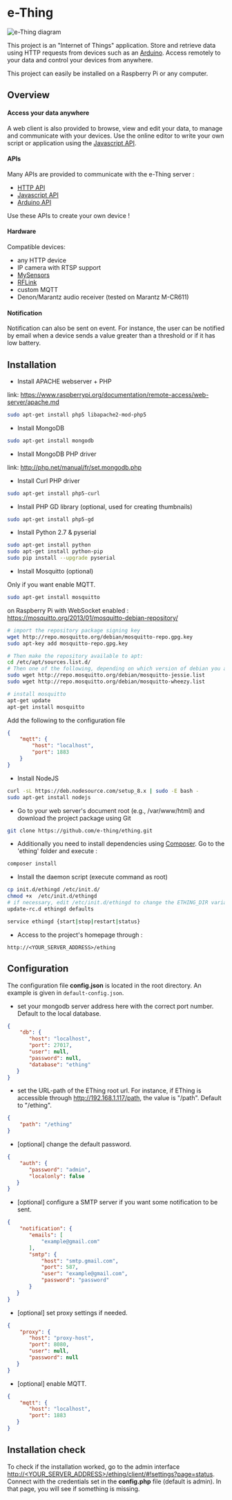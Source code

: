 
e-Thing
=====

![e-Thing diagram](https://cloud.githubusercontent.com/assets/17341216/17180858/1fce5e54-541e-11e6-8e0a-09cc853e4e93.png)

This project is an "Internet of Things" application. Store and retrieve data using HTTP requests from devices such as an [Arduino](https://github.com/e-thing/arduino).
Access remotely to your data and control your devices from anywhere.

This project can easily be installed on a Raspberry Pi or any computer.


## Overview


#### Access your data anywhere

A web client is also provided to browse, view and edit your data, to manage and communicate with your devices.
Use the online editor to write your own script or application using the [Javascript API](http://e-thing.github.io/doc/js).



#### APIs

Many APIs are provided to communicate with the e-Thing server :

- [HTTP API](http://e-thing.github.io/doc/http)
- [Javascript API](http://e-thing.github.io/doc/js)
- [Arduino API](http://e-thing.github.io/doc/arduino.html)

Use these APIs to create your own device !


#### Hardware

Compatible devices:

- any HTTP device
- IP camera with RTSP support
- [MySensors](//www.mysensors.org)
- [RFLink](//rflink.nl)
- custom MQTT
- Denon/Marantz audio receiver (tested on Marantz M-CR611)



#### Notification

Notification can also be sent on event. For instance, the user can be notified by email when a device sends
a value greater than a threshold or if it has low battery.


## Installation

- Install APACHE webserver + PHP

 link: https://www.raspberrypi.org/documentation/remote-access/web-server/apache.md

 ```bash
 sudo apt-get install php5 libapache2-mod-php5
 ```

- Install MongoDB

 ```bash
 sudo apt-get install mongodb
 ```

- Install MongoDB PHP driver

 link: http://php.net/manual/fr/set.mongodb.php

- Install Curl PHP driver

 ```bash
 sudo apt-get install php5-curl
 ```

- Install PHP GD library (optional, used for creating thumbnails)

 ```bash
 sudo apt-get install php5-gd
 ```
 
- Install Python 2.7 & pyserial

 ```bash
 sudo apt-get install python
 sudo apt-get install python-pip
 sudo pip install --upgrade pyserial
 ```

- Install Mosquitto (optional)

 Only if you want enable MQTT.
 
 ```bash
 sudo apt-get install mosquitto
 ```
 
 on Raspberry Pi with WebSocket enabled : https://mosquitto.org/2013/01/mosquitto-debian-repository/
 
 ```bash
 # import the repository package signing key
 wget http://repo.mosquitto.org/debian/mosquitto-repo.gpg.key
 sudo apt-key add mosquitto-repo.gpg.key
 
 # Then make the repository available to apt:
 cd /etc/apt/sources.list.d/
 # Then one of the following, depending on which version of debian you are using:
 sudo wget http://repo.mosquitto.org/debian/mosquitto-jessie.list
 sudo wget http://repo.mosquitto.org/debian/mosquitto-wheezy.list
 
 # install mosquitto
 apt-get update
 apt-get install mosquitto
 ```
 
 Add the following to the configuration file
 
 ```json
 {
     "mqtt": {
         "host": "localhost",
         "port": 1883
     }
 }
 ```

- Install NodeJS

 ```bash
 curl -sL https://deb.nodesource.com/setup_8.x | sudo -E bash -
 sudo apt-get install nodejs
 ```
 
- Go to your web server's document root (e.g., /var/www/html) and download the project package using Git

 ```bash
 git clone https://github.com/e-thing/ething.git
 ```

- Additionally you need to install dependencies using [Composer](https://getcomposer.org/download). Go to the 'ething' folder and execute :

 ```bash
 composer install
 ```

- Install the daemon script (execute command as root)

 ```bash
 cp init.d/ethingd /etc/init.d/
 chmod +x  /etc/init.d/ethingd
 # if necessary, edit /etc/init.d/ethingd to change the ETHING_DIR variable (default: /var/www/html/ething)
 update-rc.d ethingd defaults
 
 service ethingd {start|stop|restart|status}
 ```
 
- Access to the project's homepage through :

 `http://<YOUR_SERVER_ADDRESS>/ething`




 
## Configuration

The configuration file **config.json** is located in the root directory. An example is given in `default-config.json`.

* set your mongodb server address here with the correct port number. Default to the local database.
 ```json
 {
     "db": {
        "host": "localhost",
        "port": 27017,
        "user": null,
        "password": null,
        "database": "ething"
    }
 }
 ```
* set the URL-path of the EThing root url. For instance, if EThing is accessible through http://192.168.1.117/path, the value is "/path". Default to "/ething".
 ```json
 {
     "path": "/ething"
 }
 ```
* [optional] change the default password.
 ```json
 {
     "auth": {
        "password": "admin",
        "localonly": false
    }
 }
 ```
* [optional] configure a SMTP server if you want some notification to be sent.
 ```json
 {
     "notification": {
        "emails": [
            "example@gmail.com"
        ],
        "smtp": {
            "host": "smtp.gmail.com",
            "port": 587,
            "user": "example@gmail.com",
            "password": "password"
        }
    }
 }
 ```
* [optional] set proxy settings if needed.
 ```json
 {
     "proxy": {
        "host": "proxy-host",
        "port": 8080,
        "user": null,
        "password": null
    }
 }
 ```
* [optional] enable MQTT.
 ```json
 {
     "mqtt": {
        "host": "localhost",
        "port": 1883
    }
 }
 ```

## Installation check

To check if the installation worked, go to the admin interface [http://&lt;YOUR_SERVER_ADDRESS&gt;/ething/client/#!settings?page=status](http://localhost/ething/client/#!settings?page=status).
Connect with the credentials set in the **config.php** file (default is admin).
In that page, you will see if something is missing.



